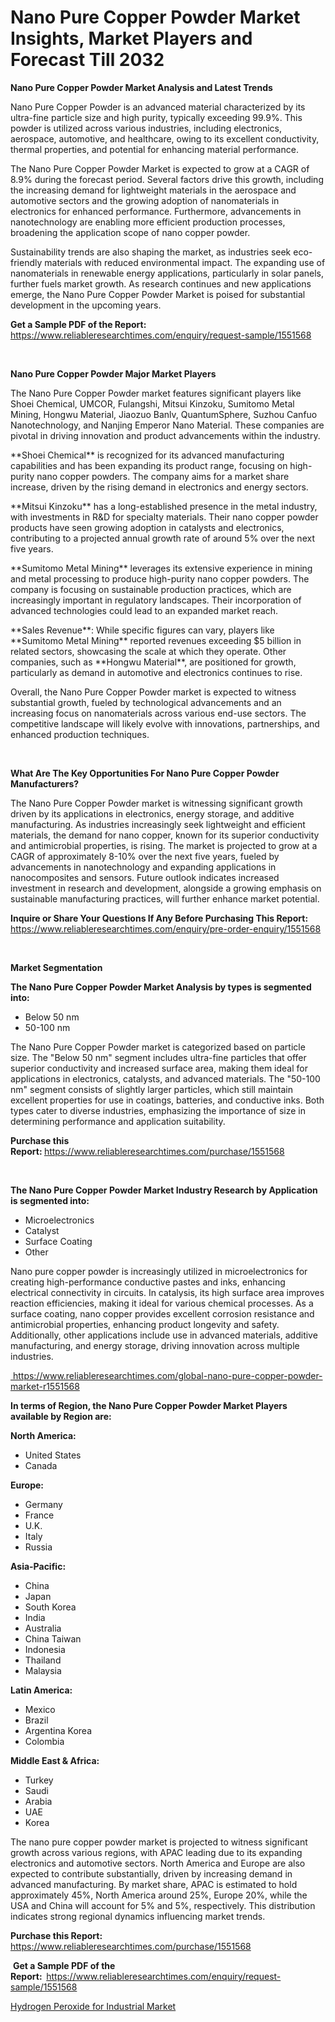 <p><h1>Nano Pure Copper Powder Market Insights, Market Players and Forecast Till 2032</h1></p><p><strong>Nano Pure Copper Powder Market Analysis and Latest Trends</strong></p>
<p><p>Nano Pure Copper Powder is an advanced material characterized by its ultra-fine particle size and high purity, typically exceeding 99.9%. This powder is utilized across various industries, including electronics, aerospace, automotive, and healthcare, owing to its excellent conductivity, thermal properties, and potential for enhancing material performance. </p><p>The Nano Pure Copper Powder Market is expected to grow at a CAGR of 8.9% during the forecast period. Several factors drive this growth, including the increasing demand for lightweight materials in the aerospace and automotive sectors and the growing adoption of nanomaterials in electronics for enhanced performance. Furthermore, advancements in nanotechnology are enabling more efficient production processes, broadening the application scope of nano copper powder.</p><p>Sustainability trends are also shaping the market, as industries seek eco-friendly materials with reduced environmental impact. The expanding use of nanomaterials in renewable energy applications, particularly in solar panels, further fuels market growth. As research continues and new applications emerge, the Nano Pure Copper Powder Market is poised for substantial development in the upcoming years.</p></p>
<p><strong>Get a Sample PDF of the Report:&nbsp;</strong> <a href="https://www.reliableresearchtimes.com/enquiry/request-sample/1551568?utm_campaign=2110&utm_medium=2&utm_source=Github&utm_content=ia&utm_term=01022025&utm_id=nano-pure-copper-powder">https://www.reliableresearchtimes.com/enquiry/request-sample/1551568</a></p>
<p>&nbsp;</p>
<p><strong>Nano Pure Copper Powder Major Market Players</strong></p>
<p><p>The Nano Pure Copper Powder market features significant players like Shoei Chemical, UMCOR, Fulangshi, Mitsui Kinzoku, Sumitomo Metal Mining, Hongwu Material, Jiaozuo Banlv, QuantumSphere, Suzhou Canfuo Nanotechnology, and Nanjing Emperor Nano Material. These companies are pivotal in driving innovation and product advancements within the industry.</p><p>**Shoei Chemical** is recognized for its advanced manufacturing capabilities and has been expanding its product range, focusing on high-purity nano copper powders. The company aims for a market share increase, driven by the rising demand in electronics and energy sectors.</p><p>**Mitsui Kinzoku** has a long-established presence in the metal industry, with investments in R&D for specialty materials. Their nano copper powder products have seen growing adoption in catalysts and electronics, contributing to a projected annual growth rate of around 5% over the next five years.</p><p>**Sumitomo Metal Mining** leverages its extensive experience in mining and metal processing to produce high-purity nano copper powders. The company is focusing on sustainable production practices, which are increasingly important in regulatory landscapes. Their incorporation of advanced technologies could lead to an expanded market reach.</p><p>**Sales Revenue**: While specific figures can vary, players like **Sumitomo Metal Mining** reported revenues exceeding $5 billion in related sectors, showcasing the scale at which they operate. Other companies, such as **Hongwu Material**, are positioned for growth, particularly as demand in automotive and electronics continues to rise.</p><p>Overall, the Nano Pure Copper Powder market is expected to witness substantial growth, fueled by technological advancements and an increasing focus on nanomaterials across various end-use sectors. The competitive landscape will likely evolve with innovations, partnerships, and enhanced production techniques.</p></p>
<p>&nbsp;</p>
<p><strong>What Are The Key Opportunities For Nano Pure Copper Powder Manufacturers?</strong></p>
<p><p>The Nano Pure Copper Powder market is witnessing significant growth driven by its applications in electronics, energy storage, and additive manufacturing. As industries increasingly seek lightweight and efficient materials, the demand for nano copper, known for its superior conductivity and antimicrobial properties, is rising. The market is projected to grow at a CAGR of approximately 8-10% over the next five years, fueled by advancements in nanotechnology and expanding applications in nanocomposites and sensors. Future outlook indicates increased investment in research and development, alongside a growing emphasis on sustainable manufacturing practices, will further enhance market potential.</p></p>
<p><strong>Inquire or Share Your Questions If Any Before Purchasing This Report:</strong> <a href="https://www.reliableresearchtimes.com/enquiry/pre-order-enquiry/1551568?utm_campaign=2110&utm_medium=2&utm_source=Github&utm_content=ia&utm_term=01022025&utm_id=nano-pure-copper-powder">https://www.reliableresearchtimes.com/enquiry/pre-order-enquiry/1551568</a></p>
<p>&nbsp;</p>
<p><strong>Market Segmentation</strong></p>
<p><strong>The Nano Pure Copper Powder Market Analysis by types is segmented into:</strong></p>
<p><ul><li>Below 50 nm</li><li>50-100 nm</li></ul></p>
<p><p>The Nano Pure Copper Powder market is categorized based on particle size. The "Below 50 nm" segment includes ultra-fine particles that offer superior conductivity and increased surface area, making them ideal for applications in electronics, catalysts, and advanced materials. The "50-100 nm" segment consists of slightly larger particles, which still maintain excellent properties for use in coatings, batteries, and conductive inks. Both types cater to diverse industries, emphasizing the importance of size in determining performance and application suitability.</p></p>
<p><strong>Purchase this Report:&nbsp;</strong><a href="https://www.reliableresearchtimes.com/purchase/1551568?utm_campaign=2110&utm_medium=2&utm_source=Github&utm_content=ia&utm_term=01022025&utm_id=nano-pure-copper-powder">https://www.reliableresearchtimes.com/purchase/1551568</a></p>
<p>&nbsp;</p>
<p><strong>The Nano Pure Copper Powder Market Industry Research by Application is segmented into:</strong></p>
<p><ul><li>Microelectronics</li><li>Catalyst</li><li>Surface Coating</li><li>Other</li></ul></p>
<p><p>Nano pure copper powder is increasingly utilized in microelectronics for creating high-performance conductive pastes and inks, enhancing electrical connectivity in circuits. In catalysis, its high surface area improves reaction efficiencies, making it ideal for various chemical processes. As a surface coating, nano copper provides excellent corrosion resistance and antimicrobial properties, enhancing product longevity and safety. Additionally, other applications include use in advanced materials, additive manufacturing, and energy storage, driving innovation across multiple industries.</p></p>
<p><a href="https://www.reliableresearchtimes.com/global-nano-pure-copper-powder-market-r1551568?utm_campaign=2110&utm_medium=2&utm_source=Github&utm_content=ia&utm_term=01022025&utm_id=nano-pure-copper-powder">&nbsp;https://www.reliableresearchtimes.com/global-nano-pure-copper-powder-market-r1551568</a></p>
<p><strong>In terms of Region, the Nano Pure Copper Powder Market Players available by Region are:</strong></p>
<p>
    <p> <strong> North America: </strong>
        <ul>
            <li>United States</li>
            <li>Canada</li>
        </ul>
        </p> 
    <p> <strong> Europe: </strong>
        <ul>
            <li>Germany</li>
            <li>France</li>
            <li>U.K.</li>
            <li>Italy</li>
            <li>Russia</li>
        </ul>
        </p> 
    <p> <strong> Asia-Pacific: </strong>
        <ul>
            <li>China</li>
            <li>Japan</li>
            <li>South Korea</li>
            <li>India</li>
            <li>Australia</li>
            <li>China Taiwan</li>
            <li>Indonesia</li>
            <li>Thailand</li>
            <li>Malaysia</li>
        </ul>
        </p> 
    <p> <strong> Latin America: </strong>
        <ul>
            <li>Mexico</li>
            <li>Brazil</li>
            <li>Argentina Korea</li>
            <li>Colombia</li>
        </ul>
        </p> 
    <p> <strong> Middle East & Africa: </strong>
        <ul>
            <li>Turkey</li>
            <li>Saudi</li>
            <li>Arabia</li>
            <li>UAE</li>
            <li>Korea</li>
        </ul>
    </p>
    </p>
<p><p>The nano pure copper powder market is projected to witness significant growth across various regions, with APAC leading due to its expanding electronics and automotive sectors. North America and Europe are also expected to contribute substantially, driven by increasing demand in advanced manufacturing. By market share, APAC is estimated to hold approximately 45%, North America around 25%, Europe 20%, while the USA and China will account for 5% and 5%, respectively. This distribution indicates strong regional dynamics influencing market trends.</p></p>
<p><strong>Purchase this Report: </strong><a href="https://www.reliableresearchtimes.com/purchase/1551568?utm_campaign=2110&utm_medium=2&utm_source=Github&utm_content=ia&utm_term=01022025&utm_id=nano-pure-copper-powder">https://www.reliableresearchtimes.com/purchase/1551568</a></p>
<p>&nbsp;<strong>Get a Sample PDF of the Report:&nbsp;&nbsp;</strong><a href="https://www.reliableresearchtimes.com/enquiry/request-sample/1551568?utm_campaign=2110&utm_medium=2&utm_source=Github&utm_content=ia&utm_term=01022025&utm_id=nano-pure-copper-powder">https://www.reliableresearchtimes.com/enquiry/request-sample/1551568</a></p>
<p><strong></strong></p>
<p><p><a href="https://github.com/JakirUddin651/Market-Research-Report-List-1/blob/main/hydrogen-peroxide-for-industrial-market.md?utm_campaign=2110&utm_medium=2&utm_source=Github&utm_content=ia&utm_term=01022025&utm_id=nano-pure-copper-powder">Hydrogen Peroxide for Industrial Market</a></p></p>